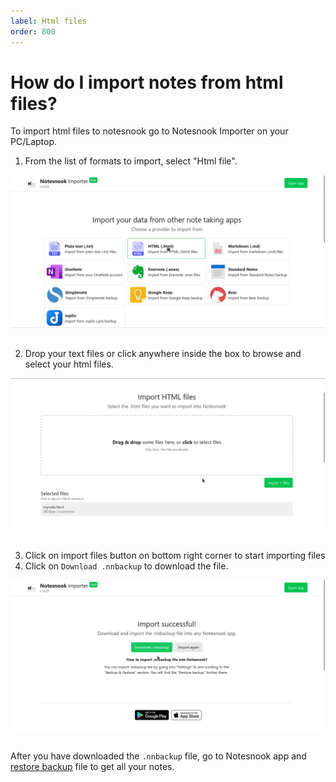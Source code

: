 ```yaml
---
label: Html files
order: 800
---
```

# How do I import notes from html files?

To import html files to notesnook go to Notesnook Importer on your PC/Laptop.

1. From the list of formats to import, select "Html file".
<img style="margin-bottom:15px;" src="../static/html_import_step_1.png" alt="From the list of formats to import, select Html file."/>

2. Drop your text files or click anywhere inside the box to browse and select your html files.
<img style="margin-bottom:15px;" src="../static/html_import_step_2.png" alt="Drop your text files or click anywhere inside the box to browse and select your html files."/>

3. Click on import files button on bottom right corner to start importing files
4. Click on `Download .nnbackup` to download the file.
<img style="margin-bottom:15px;" src="../static/plain_text_import_step_3.png" alt="Click on `Download .nnbackup` to download the file."/>

After you have downloaded the `.nnbackup` file, go to Notesnook app and [restore backup](../backup-restore.md) file to get all your notes.